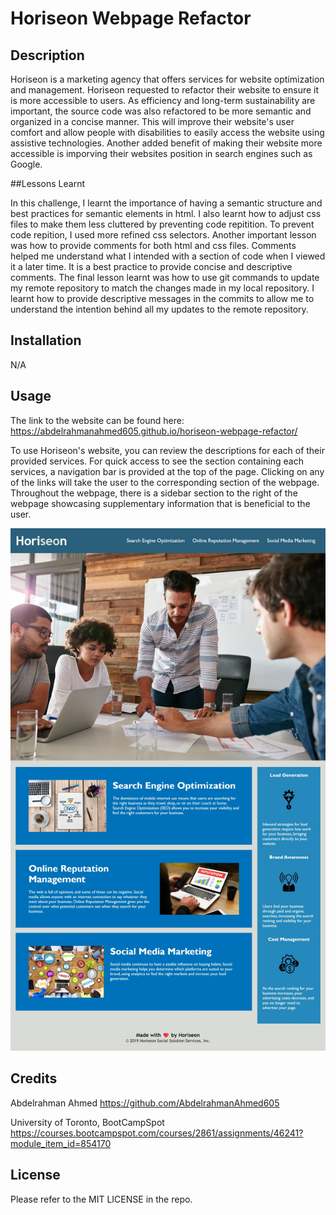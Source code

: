 # Horiseon Webpage Refactor

## Description

Horiseon is a marketing agency that offers services for website optimization and management. Horiseon requested to refactor their website to ensure it is more accessible to users. As efficiency and long-term sustainability are important, the source code was also refactored to be more semantic and organized in a concise manner. This will improve their website's user comfort and allow people with disabilities to easily access the website using assistive technologies. Another added benefit of making their website more accessible is imporving their websites position in search engines such as Google.

##Lessons Learnt

In this challenge, I learnt the importance of having a semantic structure and best practices for semantic elements in html. I also learnt how to adjust css files to make them less cluttered by preventing code repitition. To prevent code repition, I used more refined css selectors. Another important lesson was how to provide comments for both html and css files. Comments helped me understand what I intended with a section of code when I viewed it a later time. It is a best practice to provide concise and descriptive comments. The final lesson learnt was how to use git commands to update my remote repository to match the changes made in my local repository. I learnt how to provide descriptive messages in the commits to allow me to understand the intention behind all my updates to the remote repository.

## Installation
N/A

## Usage

The link to the website can be found here: https://abdelrahmanahmed605.github.io/horiseon-webpage-refactor/

To use Horiseon's website, you can review the descriptions for each of their provided services. For quick access to see the section containing each services, a navigation bar is provided at the top of the page. Clicking on any of the links will take the user to the corresponding section of the webpage. Throughout the webpage, there is a sidebar section to the right of the webpage showcasing supplementary information that is beneficial to the user.

![Horiseon website front page design](assets/images/Horiseon-front-page.jpeg)

## Credits

Abdelrahman Ahmed https://github.com/AbdelrahmanAhmed605

University of Toronto, BootCampSpot https://courses.bootcampspot.com/courses/2861/assignments/46241?module_item_id=854170

## License

Please refer to the MIT LICENSE in the repo.
